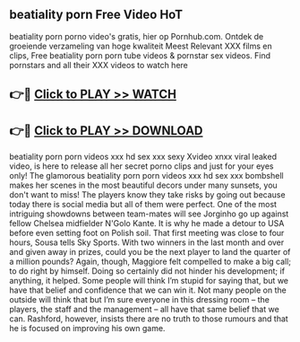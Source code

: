 ## beatiality porn Free Video HoT 

beatiality porn porno video's gratis, hier op Pornhub.com. Ontdek de groeiende verzameling van hoge kwaliteit Meest Relevant XXX films en clips,
Free beatiality porn porn tube videos & pornstar sex videos. Find pornstars and all their XXX videos to watch here


## 👉🔴 [Click to PLAY >> WATCH](http://us.freeplayer.one?title=beatiality_porn&ref=16D)

## 👉🔴 [Click to PLAY >> DOWNLOAD](http://us.freeplayer.one?title=beatiality_porn&ref=16D)


beatiality porn porn videos xxx hd sex xxx sexy Xvideo xnxx viral leaked video, is here to release all her secret porno clips and just for your eyes only! The glamorous beatiality porn porn videos xxx hd sex xxx bombshell makes her scenes in the most beautiful decors under many sunsets, you don't want to miss! The players know they take risks by going out because today there is social media but all of them were perfect. One of the most intriguing showdowns between team-mates will see Jorginho go up against fellow Chelsea midfielder N'Golo Kante. It is why he made a detour to USA before even setting foot on Polish soil. That first meeting was close to four hours, Sousa tells Sky Sports. With two winners in the last month and over and given away in prizes, could you be the next player to land the quarter of a million pounds? Again, though, Maggiore felt compelled to make a big call; to do right by himself. Doing so certainly did not hinder his development; if anything, it helped. Some people will think I’m stupid for saying that, but we have that belief and confidence that we can win it. Not many people on the outside will think that but I’m sure everyone in this dressing room – the players, the staff and the management – all have that same belief that we can. Rashford, however, insists there are no truth to those rumours and that he is focused on improving his own game.